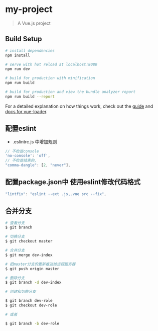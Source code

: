 # my-project

> A Vue.js project

## Build Setup

``` bash
# install dependencies
npm install

# serve with hot reload at localhost:8080
npm run dev

# build for production with minification
npm run build

# build for production and view the bundle analyzer report
npm run build --report
```

For a detailed explanation on how things work, check out the [guide](http://vuejs-templates.github.io/webpack/) and [docs for vue-loader](http://vuejs.github.io/vue-loader).

## 配置eslint

- .eslintrc.js 中增加规则

```js
// 不检查console
'no-console': 'off',
// 不检查结束的,
"comma-dangle": [2, "never"],
```

## 配置package.json中 使用eslint修改代码格式

```js
"lintfix": "eslint --ext .js,.vue src --fix",
```

## 合并分支

```bash
# 查看分支
$ git branch

# 切换分支
$ git checkout master

# 合并分支
$ git merge dev-index

# 把master分支的更新推送给远程服务器
$ git push origin master

# 删除分支
$ git branch -d dev-index

# 创建和切换分支

$ git branch dev-role
$ git checkout dev-role

# 或者

$ git branch -b dev-role
```